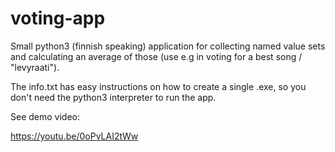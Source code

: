 # voting-app

Small python3 (finnish speaking) application for collecting named value sets and calculating an average of those (use e.g in voting for a best song / "levyraati").

The info.txt has easy instructions on how to create a single .exe, so you don't need the python3 interpreter to run the app.

See demo video:

https://youtu.be/0oPvLAI2tWw


